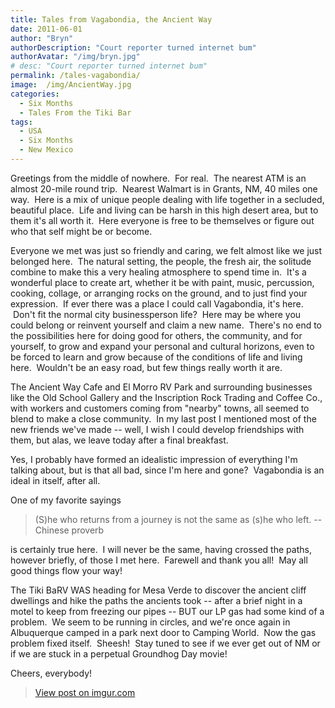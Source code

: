 ```yaml
---
title: Tales from Vagabondia, the Ancient Way
date: 2011-06-01
author: "Bryn"
authorDescription: "Court reporter turned internet bum"
authorAvatar: "/img/bryn.jpg"
# desc: "Court reporter turned internet bum"
permalink: /tales-vagabondia/
image:  /img/AncientWay.jpg
categories:
  - Six Months
  - Tales From the Tiki Bar
tags:
  - USA
  - Six Months
  - New Mexico
---
```

Greetings from the middle of nowhere.  For real.  The nearest ATM is an almost 20-mile round trip.  Nearest Walmart is in Grants, NM, 40 miles one way.  Here is a mix of unique people dealing with life together in a secluded, beautiful place.  Life and living can be harsh in this high desert area, but to them it's all worth it.  Here everyone is free to be themselves or figure out who that self might be or become.

Everyone we met was just so friendly and caring, we felt almost like we just belonged here.  The natural setting, the people, the fresh air, the solitude combine to make this a very healing atmosphere to spend time in.  It's a wonderful place to create art, whether it be with paint, music, percussion, cooking, collage, or arranging rocks on the ground, and to just find your expression.  If ever there was a place I could call Vagabondia, it's here.  Don't fit the normal city businessperson life?  Here may be where you could belong or reinvent yourself and claim a new name.  There's no end to the possibilities here for doing good for others, the community, and for yourself, to grow and expand your personal and cultural horizons, even to be forced to learn and grow because of the conditions of life and living here.  Wouldn't be an easy road, but few things really worth it are.

The Ancient Way Cafe and El Morro RV Park and surrounding businesses like the Old School Gallery and the Inscription Rock Trading and Coffee Co., with workers and customers coming from "nearby" towns, all seemed to blend to make a close community.  In my last post I mentioned most of the new friends we've made -- well, I wish I could develop friendships with them, but alas, we leave today after a final breakfast.

Yes, I probably have formed an idealistic impression of everything I'm talking about, but is that all bad, since I'm here and gone?  Vagabondia is an ideal in itself, after all.

One of my favorite sayings 

> (S)he who returns from a journey is not the same as (s)he who left. --Chinese proverb

is certainly true here.  I will never be the same, having crossed the paths, however briefly, of those I met here.  Farewell and thank you all!  May all good things flow your way!

The Tiki BaRV WAS heading for Mesa Verde to discover the ancient cliff dwellings and hike the paths the ancients took -- after a brief night in a motel to keep from freezing our pipes -- BUT our LP gas had some kind of a problem.  We seem to be running in circles, and we're once again in Albuquerque camped in a park next door to Camping World.  Now the gas problem fixed itself.  Sheesh!  Stay tuned to see if we ever get out of NM or if we are stuck in a perpetual Groundhog Day movie!

Cheers, everybody!

<blockquote class="imgur-embed-pub" lang="en" data-id="a/KOjZl"><a href="//imgur.com/a/KOjZl">View post on imgur.com</a></blockquote><script async src="//s.imgur.com/min/embed.js" charset="utf-8"></script>